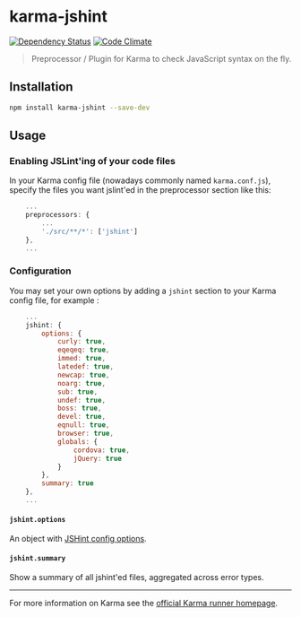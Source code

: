 # karma-jshint 
[![Dependency Status](https://david-dm.org/philzen/karma-jshint.png)](https://david-dm.org/philzen/karma-jshint)
[![Code Climate](https://codeclimate.com/github/Philzen/karma-jshint.png)](https://codeclimate.com/github/Philzen/karma-jshint)

> Preprocessor / Plugin for Karma to check JavaScript syntax on the fly.

## Installation

```bash
npm install karma-jshint --save-dev
```

## Usage

### Enabling JSLint'ing of your code files

In your Karma config file (nowadays commonly named `karma.conf.js`),
specify the files you want jslint'ed in the preprocessor section like this:

``` javascript
    ...
    preprocessors: {
        ...
        './src/**/*': ['jshint']
    },
    ...
```

### Configuration

You may set your own options by adding a `jshint` section
to your Karma config file, for example :

``` javascript
    ...
    jshint: {
        options: {
            curly: true,
            eqeqeq: true,
            immed: true,
            latedef: true,
            newcap: true,
            noarg: true,
            sub: true,
            undef: true,
            boss: true,
            devel: true,
            eqnull: true,
            browser: true,
            globals: {
                cordova: true,
                jQuery: true
            }
        },
        summary: true
    },
    ...
```

#### `jshint.options`

An object with [JSHint config options].

#### `jshint.summary`

Show a summary of all jshint'ed files, aggregated across error types.

----

For more information on Karma see the [official Karma runner homepage].


[official Karma runner homepage]: http://karma-runner.github.com
[JSHint config options]: http://www.jshint.com/docs/options/
